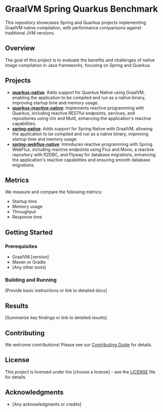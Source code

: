 # GraalVM Spring Quarkus Benchmark

This repository showcases Spring and Quarkus projects implementing GraalVM native compilation, with performance comparisons against traditional JVM versions.

## Overview

The goal of this project is to evaluate the benefits and challenges of native image compilation in Java frameworks, focusing on Spring and Quarkus.

## Projects

- **[quarkus-native](https://github.com/AZapata27/graalvm-spring-quarkus-benchmark-lab)**: Adds support for Quarkus Native using GraalVM, enabling the application to be compiled and run as a native binary, improving startup time and memory usage.
- **[quarkus-reactive-native](https://github.com/AZapata27/quarkus-reactive-native)**: Implements reactive programming with Quarkus, including reactive RESTful endpoints, services, and repositories using Uni and Multi, enhancing the application's reactive capabilities.
- **[spring-native](https://github.com/AZapata27/spring-native)**: Adds support for Spring Native with GraalVM, allowing the application to be compiled and run as a native binary, improving startup time and memory usage.
- **[spring-webflux-native](https://github.com/AZapata27/spring-webflux-native)**: Introduces reactive programming with Spring WebFlux, including reactive endpoints using Flux and Mono, a reactive repository with R2DBC, and Flyway for database migrations, enhancing the application's reactive capabilities and ensuring smooth database migrations.

## Metrics

We measure and compare the following metrics:

- Startup time
- Memory usage
- Throughput
- Response time

## Getting Started

### Prerequisites

- GraalVM [version]
- Maven or Gradle
- [Any other tools]

### Building and Running

[Provide basic instructions or link to detailed docs]

## Results

[Summarize key findings or link to detailed results]

## Contributing

We welcome contributions! Please see our [Contributing Guide](CONTRIBUTING.md) for details.

## License

This project is licensed under the [choose a license] - see the [LICENSE](LICENSE) file for details.

## Acknowledgments

- [Any acknowledgments or credits]
